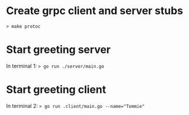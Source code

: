 # Create grpc client and server stubs
`> make protoc`

# Start greeting server
In terminal 1:
`> go run ./server/main.go`

# Start greeting client
In terminal 2:
`> go run .client/main.go --name="Tommie"`